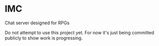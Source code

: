 # IMC
Chat server designed for RPGs

Do not attempt to use this project yet. For now it's just being committed publicly to show work is progressing.